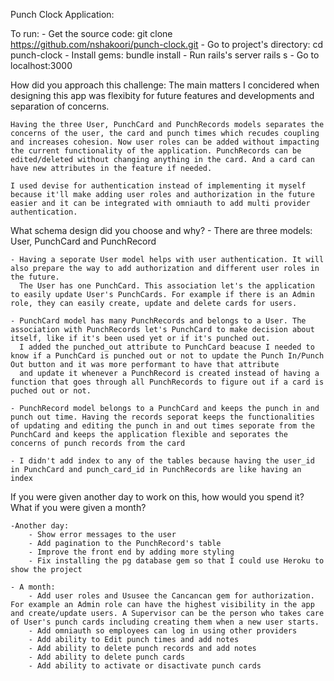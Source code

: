 Punch Clock Application:

To run:
    - Get the source code: 
        git clone https://github.com/nshakoori/punch-clock.git
    - Go to project's directory: 
        cd punch-clock
    - Install gems:
        bundle install
    - Run rails's server
        rails s
    - Go to localhost:3000 

How did you approach this challenge:
    The main matters I concidered when designing this app was flexibity for future features and developments and separation of concerns. 

    Having the three User, PunchCard and PunchRecords models separates the concerns of the user, the card and punch times which recudes coupling and increases cohesion. Now user roles can be added without impacting the current functionality of the application. PunchRecords can be edited/deleted without changing anything in the card. And a card can have new attributes in the feature if needed.

    I used devise for authentication instead of implementing it myself because it'll make adding user roles and authorization in the future easier and it can be integrated with omniauth to add multi provider authentication. 


What schema design did you choose and why?
    - There are three models: User, PunchCard and PunchRecord

    - Having a seporate User model helps with user authentication. It will also prepare the way to add authorization and different user roles in the future.
      The User has one PunchCard. This association let's the application to easily update User's PunchCards. For example if there is an Admin role, they can easily create, update and delete cards for users.

    - PunchCard model has many PunchRecords and belongs to a User. The association with PunchRecords let's PunchCard to make decision about itself, like if it's been used yet or if it's punched out. 
      I added the punched_out attribute to PunchCard beacuse I needed to know if a PunchCard is punched out or not to update the Punch In/Punch Out button and it was more performant to have that attribute
      and update it whenever a PunchRecord is created instead of having a function that goes through all PunchRecords to figure out if a card is puched out or not. 

    - PunchRecord model belongs to a PunchCard and keeps the punch in and punch out time. Having the records seporat keeps the functionalities of updating and editing the punch in and out times seporate from the PunchCard and keeps the application flexible and seporates the concerns of punch records from the card

    - I didn't add index to any of the tables because having the user_id in PunchCard and punch_card_id in PunchRecords are like having an index

If you were given another day to work on this, how would you spend it? What if you were
given a month?

    -Another day:
        - Show error messages to the user
        - Add pagination to the PunchRecord's table
        - Improve the front end by adding more styling
        - Fix installing the pg database gem so that I could use Heroku to show the project

    - A month:
        - Add user roles and Ususee the Cancancan gem for authorization. For example an Admin role can have the highest visibility in the app and create/update users. A Supervisor can be the person who takes care of User's punch cards including creating them when a new user starts.
        - Add omniauth so employees can log in using other providers
        - Add ability to Edit punch times and add notes
        - Add ability to delete punch records and add notes
        - Add ability to delete punch cards
        - Add ability to activate or disactivate punch cards


